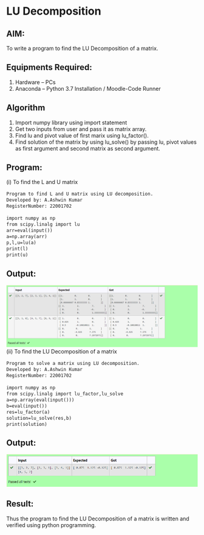 # LU Decomposition 

## AIM:
To write a program to find the LU Decomposition of a matrix.

## Equipments Required:
1. Hardware – PCs
2. Anaconda – Python 3.7 Installation / Moodle-Code Runner

## Algorithm
1. Import numpy library using import statement
2. Get two inputs from user and pass it as matrix array.
3. Find lu and pivot value of first marix using lu_factor().
4. Find solution of the matrix by using lu_solve() by passing lu, pivot values as first argument and second matrix as second argument.

## Program:
(i) To find the L and U matrix
```
Program to find L and U matrix using LU decomposition.
Developed by: A.Ashwin Kumar
RegisterNumber: 22001702

import numpy as np
from scipy.linalg import lu
arr=eval(input())
a=np.array(arr)
p,l,u=lu(a)
print(l)
print(u)
```
## Output:
![output](a.png)
(ii) To find the LU Decomposition of a matrix
```
Program to solve a matrix using LU decomposition.
Developed by: A.Ashwin Kumar
RegisterNumber: 22001702

import numpy as np
from scipy.linalg import lu_factor,lu_solve
a=np.array(eval(input()))
b=eval(input())
res=lu_factor(a)
solution=lu_solve(res,b)
print(solution)
```
## Output:
![output](b.png)
## Result:
Thus the program to find the LU Decomposition of a matrix is written and verified using python programming.